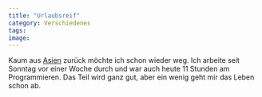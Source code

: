 ```yaml
---
title: "Urlaubsreif"
category: Verschiedenes
tags: 
image: 
---
```


Kaum aus [Asien](/category/reise) zurück möchte ich schon wieder weg. Ich arbeite seit Sonntag vor einer Woche durch und war auch heute 11 Stunden am Programmieren. Das Teil wird ganz gut, aber ein wenig geht mir das Leben schon ab.